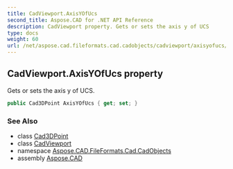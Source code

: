 ```yaml
---
title: CadViewport.AxisYOfUcs
second_title: Aspose.CAD for .NET API Reference
description: CadViewport property. Gets or sets the axis y of UCS
type: docs
weight: 60
url: /net/aspose.cad.fileformats.cad.cadobjects/cadviewport/axisyofucs/
---
```

## CadViewport.AxisYOfUcs property

Gets or sets the axis y of UCS.

```csharp
public Cad3DPoint AxisYOfUcs { get; set; }
```

### See Also

* class [Cad3DPoint](../../cad3dpoint/)
* class [CadViewport](../)
* namespace [Aspose.CAD.FileFormats.Cad.CadObjects](../../cadviewport/)
* assembly [Aspose.CAD](../../../)


